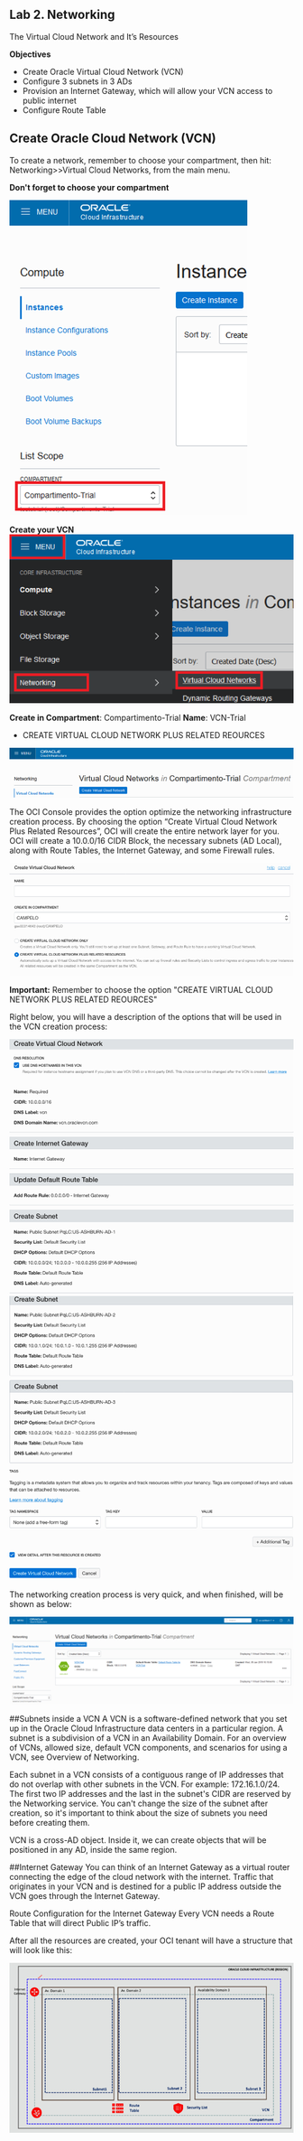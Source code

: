 
## Lab 2. Networking
The Virtual Cloud Network and It’s Resources

**Objectives**
- Create Oracle Virtual Cloud Network (VCN)
- Configure 3 subnets in 3 ADs
- Provision an Internet Gateway, which will allow your VCN access to public internet
- Configure Route Table

## Create Oracle Cloud Network (VCN)
To create a network, remember to choose your compartment, then hit:  Networking>>Virtual Cloud Networks, from the main menu.

**Don't forget to choose your compartment**

![](images/choose_compart.png)

**Create your VCN**
![](images/create_vcn.png)

**Create in Compartment**: Compartimento-Trial
**Name**: VCN-Trial
- CREATE VIRTUAL CLOUD NETWORK PLUS RELATED REOURCES

![](images/create_vcn_02.png)

The OCI Console provides the option optimize the networking infrastructure creation process. By choosing the option “Create Virtual Cloud Network Plus Related Resources”, OCI will create the entire network layer for you. OCI will create a 10.0.0/16 CIDR Block, the necessary subnets (AD Local), along with Route Tables, the Internet Gateway, and some Firewall rules.

![](images/vcn_option.png)

**Important:** Remember to choose the option "CREATE VIRTUAL CLOUD NETWORK PLUS RELATED REOURCES"

Right below, you will have a description of the options that will be used in the VCN creation process:

![](images/vcn_Resume.png)
![](images/vcn_Resume_02.png)

The networking creation process is very quick, and when finished, will be shown as below:

![](images/vcn_creation.png)

##Subnets inside a VCN
A VCN is a software-defined network that you set up in the Oracle Cloud Infrastructure data centers in a particular region. A subnet is a subdivision of a VCN in an Availability Domain. For an overview of VCNs, allowed size, default VCN components, and scenarios for using a VCN, see Overview of Networking.

Each subnet in a VCN consists of a contiguous range of IP addresses that do not overlap with other subnets in the VCN. For example: 172.16.1.0/24. The first two IP addresses and the last in the subnet's CIDR are reserved by the Networking service. You can't change the size of the subnet after creation, so it's important to think about the size of subnets you need before creating them. 

VCN is a cross-AD object. Inside it, we can create objects that will be positioned in any AD, inside the same region.

##Internet Gateway 
You can think of an Internet Gateway as a virtual router connecting the edge of the cloud network with the internet. Traffic that originates in your VCN and is destined for a public IP address outside the VCN goes through the Internet Gateway. 

Route Configuration for the Internet Gateway
Every VCN needs a Route Table that will direct Public IP’s traffic. 

After all the resources are created, your OCI tenant will have a structure that will look like this:

![](images/tenant.png)



